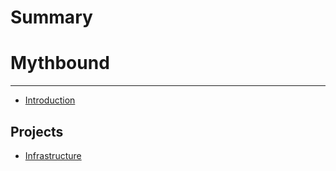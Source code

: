 # Summary

# Mythbound

---

- [Introduction](introduction.md)

## Projects

- [Infrastructure](infrastructure/README.md)